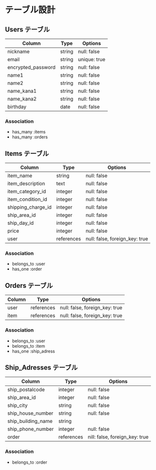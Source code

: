 # テーブル設計

## Users  テーブル

|Column                 |Type              |Options          |
|-----------------------|------------------|-----------------|
| nickname              | string           | null: false     |
| email                 | string           | unique: true    |
| encrypted_password    | string           | null: false     |
| name1                 | string           | null: false     |
| name2                 | string           | null: false     |
| name_kana1            | string           | null: false     |
| name_kana2            | string           | null: false     |
| birthday              | date             | null: false     |



### Association
- has_many :items
- has_many :orders



## Items  テーブル

|Column               |Type              |Options                             |
|---------------------|------------------|------------------------------------|
| item_name           | string           | null: false                        |
| item_description    | text             | null: false                        |
| item_category_id    | integer          | null: false                        |
| item_condition_id   | integer          | null: false                        |
| shipping_charge_id  | integer          | null: false                        |
| ship_area_id        | integer          | null: false                        |
| ship_day_id         | integer          | null: false                        |
| price               | integer          | null: false                        |
| user                | references       | null: false, foreign_key: true     |



### Association
- belongs_to :user
- has_one :order



## Orders  テーブル

|Column                 |Type              |Options                             |
|-----------------------|------------------|------------------------------------|
| user                  | references       | null: false, foreign_key: true     |
| item                  | references       | null: false, foreign_key: true     |


### Association
- belongs_to :user
- belongs_to :item
- has_one :ship_adress



## Ship_Adresses  テーブル

|Column                    |Type              |Options                             |
|--------------------------|------------------|------------------------------------|
| ship_postalcode          | integer          | null: false                        |
| ship_area_id             | integer          | null: false                        |
| ship_city                | string           | null: false                        |
| ship_house_number        | string           | null: false                        |
| ship_building_name       | string           |                                    |
| ship_phone_number        | integer          | null: false                        |
| order                    | references       | nill: false, foreign_key: true     |


### Association
- belongs_to :order